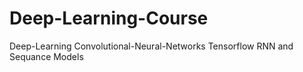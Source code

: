 # Deep-Learning-Course
Deep-Learning Convolutional-Neural-Networks Tensorflow RNN and Sequance Models

